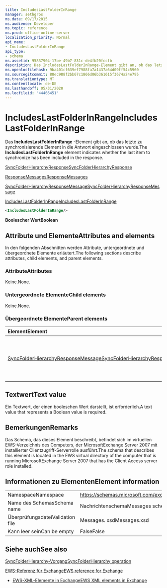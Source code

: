 ```yaml
---
title: IncludesLastFolderInRange
manager: sethgros
ms.date: 09/17/2015
ms.audience: Developer
ms.topic: reference
ms.prod: office-online-server
localization_priority: Normal
api_name:
- IncludesLastFolderInRange
api_type:
- schema
ms.assetid: 95837904-17be-49b7-831c-de4fb20fccfb
description: Das IncludesLastFolderInRange-Element gibt an, ob das letzte zu synchronisierende Element in die Antwort eingeschlossen wurde.
ms.openlocfilehash: 9ba401cf639ef7988fa7a1437a64d09ff54c5960
ms.sourcegitcommit: 88ec988f2bb67c1866d06b361615f3674a24e795
ms.translationtype: MT
ms.contentlocale: de-DE
ms.lasthandoff: 05/31/2020
ms.locfileid: "44466451"
---
```

# <a name="includeslastfolderinrange"></a><span data-ttu-id="5d14c-103">IncludesLastFolderInRange</span><span class="sxs-lookup"><span data-stu-id="5d14c-103">IncludesLastFolderInRange</span></span>

<span data-ttu-id="5d14c-104">Das **IncludesLastFolderInRange** -Element gibt an, ob das letzte zu synchronisierende Element in die Antwort eingeschlossen wurde.</span><span class="sxs-lookup"><span data-stu-id="5d14c-104">The **IncludesLastFolderInRange** element indicates whether the last item to synchronize has been included in the response.</span></span> 
  
[<span data-ttu-id="5d14c-105">SyncFolderHierarchyResponse</span><span class="sxs-lookup"><span data-stu-id="5d14c-105">SyncFolderHierarchyResponse</span></span>](syncfolderhierarchyresponse.md)
  
[<span data-ttu-id="5d14c-106">ResponseMessages</span><span class="sxs-lookup"><span data-stu-id="5d14c-106">ResponseMessages</span></span>](responsemessages.md)
  
[<span data-ttu-id="5d14c-107">SyncFolderHierarchyResponseMessage</span><span class="sxs-lookup"><span data-stu-id="5d14c-107">SyncFolderHierarchyResponseMessage</span></span>](syncfolderhierarchyresponsemessage.md)
  
[<span data-ttu-id="5d14c-108">IncludesLastFolderInRange</span><span class="sxs-lookup"><span data-stu-id="5d14c-108">IncludesLastFolderInRange</span></span>](includeslastfolderinrange.md)
  
```xml
<IncludesLastFolderInRange/>
```

 <span data-ttu-id="5d14c-109">**Boolescher Wert**</span><span class="sxs-lookup"><span data-stu-id="5d14c-109">**Boolean**</span></span>
## <a name="attributes-and-elements"></a><span data-ttu-id="5d14c-110">Attribute und Elemente</span><span class="sxs-lookup"><span data-stu-id="5d14c-110">Attributes and elements</span></span>

<span data-ttu-id="5d14c-111">In den folgenden Abschnitten werden Attribute, untergeordnete und übergeordnete Elemente erläutert.</span><span class="sxs-lookup"><span data-stu-id="5d14c-111">The following sections describe attributes, child elements, and parent elements.</span></span>
  
### <a name="attributes"></a><span data-ttu-id="5d14c-112">Attribute</span><span class="sxs-lookup"><span data-stu-id="5d14c-112">Attributes</span></span>

<span data-ttu-id="5d14c-113">Keine.</span><span class="sxs-lookup"><span data-stu-id="5d14c-113">None.</span></span>
  
### <a name="child-elements"></a><span data-ttu-id="5d14c-114">Untergeordnete Elemente</span><span class="sxs-lookup"><span data-stu-id="5d14c-114">Child elements</span></span>

<span data-ttu-id="5d14c-115">Keine.</span><span class="sxs-lookup"><span data-stu-id="5d14c-115">None.</span></span>
  
### <a name="parent-elements"></a><span data-ttu-id="5d14c-116">Übergeordnete Elemente</span><span class="sxs-lookup"><span data-stu-id="5d14c-116">Parent elements</span></span>

|<span data-ttu-id="5d14c-117">**Element**</span><span class="sxs-lookup"><span data-stu-id="5d14c-117">**Element**</span></span>|<span data-ttu-id="5d14c-118">**Beschreibung**</span><span class="sxs-lookup"><span data-stu-id="5d14c-118">**Description**</span></span>|
|:-----|:-----|
|[<span data-ttu-id="5d14c-119">SyncFolderHierarchyResponseMessage</span><span class="sxs-lookup"><span data-stu-id="5d14c-119">SyncFolderHierarchyResponseMessage</span></span>](syncfolderhierarchyresponsemessage.md) <br/> |<span data-ttu-id="5d14c-120">Enthält den Status und das Ergebnis einer SyncFolderHierarchy-Anforderung.</span><span class="sxs-lookup"><span data-stu-id="5d14c-120">Contains the status and result of a SyncFolderHierarchy request.</span></span>  <br/> |
   
## <a name="text-value"></a><span data-ttu-id="5d14c-121">Textwert</span><span class="sxs-lookup"><span data-stu-id="5d14c-121">Text value</span></span>

<span data-ttu-id="5d14c-122">Ein Textwert, der einen booleschen Wert darstellt, ist erforderlich.</span><span class="sxs-lookup"><span data-stu-id="5d14c-122">A text value that represents a Boolean value is required.</span></span>
  
## <a name="remarks"></a><span data-ttu-id="5d14c-123">Bemerkungen</span><span class="sxs-lookup"><span data-stu-id="5d14c-123">Remarks</span></span>

<span data-ttu-id="5d14c-124">Das Schema, das dieses Element beschreibt, befindet sich im virtuellen EWS-Verzeichnis des Computers, der MicrosoftExchange Server 2007 mit installierter Clientzugriff-Serverrolle ausführt.</span><span class="sxs-lookup"><span data-stu-id="5d14c-124">The schema that describes this element is located in the EWS virtual directory of the computer that is running MicrosoftExchange Server 2007 that has the Client Access server role installed.</span></span>
  
## <a name="element-information"></a><span data-ttu-id="5d14c-125">Informationen zu Elementen</span><span class="sxs-lookup"><span data-stu-id="5d14c-125">Element information</span></span>

|||
|:-----|:-----|
|<span data-ttu-id="5d14c-126">Namespace</span><span class="sxs-lookup"><span data-stu-id="5d14c-126">Namespace</span></span>  <br/> |https://schemas.microsoft.com/exchange/services/2006/messages  <br/> |
|<span data-ttu-id="5d14c-127">Name des Schemas</span><span class="sxs-lookup"><span data-stu-id="5d14c-127">Schema name</span></span>  <br/> |<span data-ttu-id="5d14c-128">Nachrichtenschema</span><span class="sxs-lookup"><span data-stu-id="5d14c-128">Messages schema</span></span>  <br/> |
|<span data-ttu-id="5d14c-129">Überprüfungsdatei</span><span class="sxs-lookup"><span data-stu-id="5d14c-129">Validation file</span></span>  <br/> |<span data-ttu-id="5d14c-130">Messages. xsd</span><span class="sxs-lookup"><span data-stu-id="5d14c-130">Messages.xsd</span></span>  <br/> |
|<span data-ttu-id="5d14c-131">Kann leer sein</span><span class="sxs-lookup"><span data-stu-id="5d14c-131">Can be empty</span></span>  <br/> |<span data-ttu-id="5d14c-132">False</span><span class="sxs-lookup"><span data-stu-id="5d14c-132">False</span></span>  <br/> |
   
## <a name="see-also"></a><span data-ttu-id="5d14c-133">Siehe auch</span><span class="sxs-lookup"><span data-stu-id="5d14c-133">See also</span></span>



[<span data-ttu-id="5d14c-134">SyncFolderHierarchy-Vorgang</span><span class="sxs-lookup"><span data-stu-id="5d14c-134">SyncFolderHierarchy operation</span></span>](syncfolderhierarchy-operation.md)


[<span data-ttu-id="5d14c-135">EWS-Referenz für Exchange</span><span class="sxs-lookup"><span data-stu-id="5d14c-135">EWS reference for Exchange</span></span>](ews-reference-for-exchange.md)
  
- [<span data-ttu-id="5d14c-136">EWS-XML-Elemente in Exchange</span><span class="sxs-lookup"><span data-stu-id="5d14c-136">EWS XML elements in Exchange</span></span>](ews-xml-elements-in-exchange.md)

